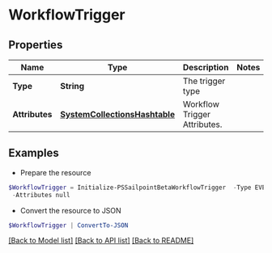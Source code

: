 # WorkflowTrigger
## Properties

Name | Type | Description | Notes
------------ | ------------- | ------------- | -------------
**Type** | **String** | The trigger type | 
**Attributes** | [**SystemCollectionsHashtable**](.md) | Workflow Trigger Attributes. | 

## Examples

- Prepare the resource
```powershell
$WorkflowTrigger = Initialize-PSSailpointBetaWorkflowTrigger  -Type EVENT `
 -Attributes null
```

- Convert the resource to JSON
```powershell
$WorkflowTrigger | ConvertTo-JSON
```

[[Back to Model list]](../README.md#documentation-for-models) [[Back to API list]](../README.md#documentation-for-api-endpoints) [[Back to README]](../README.md)

